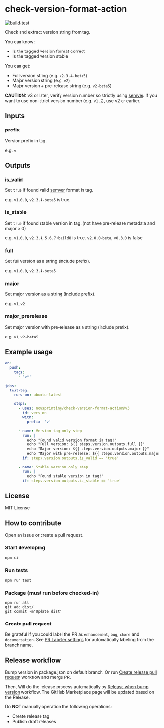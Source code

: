 # check-version-format-action

[![build-test](https://github.com/nowsprinting/check-version-format-action/actions/workflows/test.yml/badge.svg)](https://github.com/nowsprinting/check-version-format-action/actions/workflows/test.yml)

Check and extract version string from tag.

You can know:

- Is the tagged version format correct
- Is the tagged version stable

You can get:

- Full version string (e.g. `v2.3.4-beta5`)
- Major version string (e.g. `v2`)
- Major version + pre-release string (e.g. `v2-beta5`)

**CAUTION:**
v3 or later, verify version number so strictly using [semver](https://semver.org/).
If you want to use non-strict version number (e.g. `v1.2`), use v2 or earlier.


## Inputs

### prefix

Version prefix in tag.

e.g. `v`


## Outputs

### is_valid

Set `true` if found valid [semver](https://semver.org/) format in tag.

e.g. `v1.0.0`, `v2.3.4-beta5` is true.


### is_stable

Set `true` if found stable version in tag. (not have pre-release metadata and major > 0)

e.g. `v1.0.0`, `v2.3.4`, `5.6.7+build8` is true.
`v2.0.0-beta`, `v0.3.0` is false.


### full

Set full version as a string (include prefix).

e.g. `v1.0.0`, `v2.3.4-beta5`


### major

Set major version as a string (include prefix).

e.g. `v1`, `v2`


### major_prerelease

Set major version with pre-release as a string (include prefix).

e.g. `v1`, `v2-beta5`


## Example usage

```yaml
on:
  push:
    tags:
      - 'v*'

jobs:
  test-tag:
    runs-on: ubuntu-latest

    steps:
      - uses: nowsprinting/check-version-format-action@v3
        id: version
        with:
          prefix: 'v'

      - name: Version tag only step
        run: |
          echo "Found valid version format in tag!"
          echo "Full version: ${{ steps.version.outputs.full }}"
          echo "Major version: ${{ steps.version.outputs.major }}"
          echo "Major with pre-release: ${{ steps.version.outputs.major_prerelease }}"
        if: steps.version.outputs.is_valid == 'true'

      - name: Stable version only step
        run: |
          echo "Found stable version in tag!"
        if: steps.version.outputs.is_stable == 'true'
```


## License

MIT License


## How to contribute

Open an issue or create a pull request.

### Start developing

```shell
npm ci
```

### Run tests

```shell
npm run test
```

### Package (must run before checked-in)

```shell
npm run all
git add dist/
git commit -m"Update dist"
```

### Create pull request

Be grateful if you could label the PR as `enhancement`, `bug`, `chore` and `documentation`. See [PR Labeler settings](.github/pr-labeler.yml) for automatically labeling from the branch name.


## Release workflow

Bump version in package.json on default branch.
Or run [Create release pull request](https://github.com/nowsprinting/check-version-format-action/actions/workflows/create-release-pr.yml) workflow and merge PR.

Then, Will do the release process automatically by [Release when bump version](.github/workflows/release-when-bump-version.yml) workflow.
The GitHub Marketplace page will be updated based on the Release.

Do **NOT** manually operation the following operations:

- Create release tag
- Publish draft releases